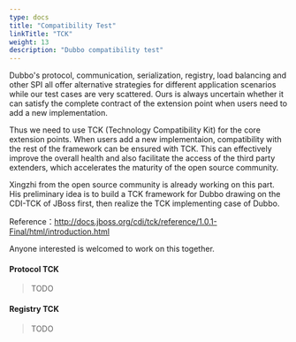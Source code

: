 ```yaml
---
type: docs
title: "Compatibility Test"
linkTitle: "TCK"
weight: 13
description: "Dubbo compatibility test"
---
```



Dubbo's protocol, communication, serialization, registry, load balancing and other SPI all offer alternative strategies for different application scenarios while our test cases are very scattered. Ours is always uncertain whether it can satisfy the complete contract of the extension point when users need to add a new implementation.     

Thus we need to use TCK (Technology Compatibility Kit) for the core extension points.  When users add a new implementaion, compatibility with the rest of the framework can be ensured with TCK. This can effectively improve the overall health and also facilitate the access of the third party extenders, which accelerates the maturity of the open source community.

Xingzhi from the open source community is already working on this part. His preliminary idea is to build a TCK framework for Dubbo drawing on the CDI-TCK of JBoss first, then realize the TCK implementing case of Dubbo. 

Reference：http://docs.jboss.org/cdi/tck/reference/1.0.1-Final/html/introduction.html

Anyone interested  is welcomed to work on this together. 

#### Protocol TCK

> TODO

#### Registry TCK

> TODO